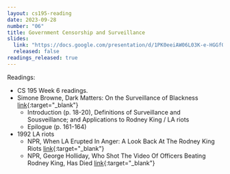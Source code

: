 ```yaml
---
layout: cs195-reading
date: 2023-09-28
number: "06"
title: Government Censorship and Surveillance
slides:
  link: "https://docs.google.com/presentation/d/1PK0eeiAW06L03K-e-HGGfQdSG_wcG4dfqI-yMFBNlpc/edit"
  released: false
readings_released: true
---
```


Readings:
- CS 195 Week 6 readings.
- Simone Browne, Dark Matters: On the Surveillance of Blackness [link](https://ebookcentral-proquest-com.libproxy.berkeley.edu/lib/berkeley-ebooks/detail.action?pq-origsite=primo&docID=2194890){:target="\_blank"}
  - Introduction (p. 18-20), Definitions of Surveillance and Sousveillance; and Applications to Rodney King / LA riots
  - Epilogue (p. 161-164)
- 1992 LA riots
  - NPR, When LA Erupted In Anger: A Look Back At The Rodney King Riots [link](https://www.npr.org/2017/04/26/524744989/when-la-erupted-in-anger-a-look-back-at-the-rodney-king-riots){:target="\_blank"}
  - NPR, George Holliday, Who Shot The Video Of Officers Beating Rodney King, Has Died [link](https://www.npr.org/2021/09/21/1039236256/george-holliday-who-shot-the-video-of-officers-beating-rodney-king-has-died){:target="\_blank"}
